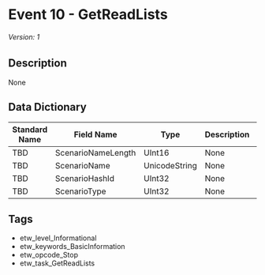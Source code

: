 # Event 10 - GetReadLists
###### Version: 1

## Description
None

## Data Dictionary
|Standard Name|Field Name|Type|Description|Sample Value|
|---|---|---|---|---|
|TBD|ScenarioNameLength|UInt16|None|`None`|
|TBD|ScenarioName|UnicodeString|None|`None`|
|TBD|ScenarioHashId|UInt32|None|`None`|
|TBD|ScenarioType|UInt32|None|`None`|

## Tags
* etw_level_Informational
* etw_keywords_BasicInformation
* etw_opcode_Stop
* etw_task_GetReadLists